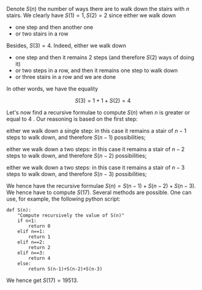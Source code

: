 Denote $S(n)$ the number of ways there are to walk down the stairs with $n$ stairs. We clearly have $S(1)=1, S(2)=2$ since either we walk down

- one step and then another one
- or two stairs in a row

Besides, $S(3)=4$. Indeed, either we walk down

- one step and then it remains 2 steps (and therefore $S(2)$ ways of doing it)
- or two steps in a row, and then it remains one step to walk down
- or three stairs in a row and we are done

In other words, we have the equality

$$
S(3)=1+1+S(2)=4
$$

Let's now find a recursive formulae to compute $S(n)$ when $n$ is greater or equal to 4 . Our reasoning is based on the first step:

either we walk down a single step: in this case it remains a stair of $n-1$ steps to walk down, and therefore $S(n-1)$ possibilities;

either we walk down a two steps: in this case it remains a stair of $n-2$ steps to walk down, and therefore $S(n-2)$ possibilities;

either we walk down a two steps: in this case it remains a stair of $n-3$ steps to walk down, and therefore $S(n-3)$ possibilities;

We hence have the recursive formulae $S(n)=S(n-1)+S(n-2)+S(n-3)$. We hence have to compute $S(17)$. Several methods are possible. One can use, for example, the following python script:

```
def S(n):
    "Compute recursively the value of S(n)"
    if n<1:
        return 0
    elif n==1:
        return 1
    elif n==2:
        return 2
    elif n==3:
        return 4
    else:
        return S(n-1)+S(n-2)+S(n-3)
```

We hence get $S(17)=19513$.
